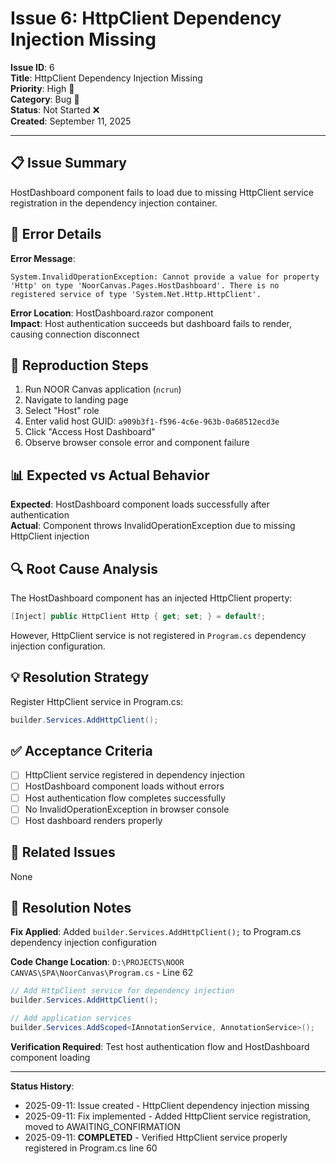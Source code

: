 # Issue 6: HttpClient Dependency Injection Missing

**Issue ID**: 6  
**Title**: HttpClient Dependency Injection Missing  
**Priority**: High 🔴  
**Category**: Bug 🐛  
**Status**: Not Started ❌  
**Created**: September 11, 2025  

---

## 📋 **Issue Summary**

HostDashboard component fails to load due to missing HttpClient service registration in the dependency injection container.

## 🐛 **Error Details**

**Error Message**:
```
System.InvalidOperationException: Cannot provide a value for property 'Http' on type 'NoorCanvas.Pages.HostDashboard'. There is no registered service of type 'System.Net.Http.HttpClient'.
```

**Error Location**: HostDashboard.razor component  
**Impact**: Host authentication succeeds but dashboard fails to render, causing connection disconnect

## 🔄 **Reproduction Steps**

1. Run NOOR Canvas application (`ncrun`)
2. Navigate to landing page
3. Select "Host" role
4. Enter valid host GUID: `a909b3f1-f596-4c6e-963b-0a68512ecd3e`
5. Click "Access Host Dashboard"
6. Observe browser console error and component failure

## 📊 **Expected vs Actual Behavior**

**Expected**: HostDashboard component loads successfully after authentication  
**Actual**: Component throws InvalidOperationException due to missing HttpClient injection

## 🔍 **Root Cause Analysis**

The HostDashboard component has an injected HttpClient property:
```csharp
[Inject] public HttpClient Http { get; set; } = default!;
```

However, HttpClient service is not registered in `Program.cs` dependency injection configuration.

## 💡 **Resolution Strategy**

Register HttpClient service in Program.cs:
```csharp
builder.Services.AddHttpClient();
```

## ✅ **Acceptance Criteria**

- [ ] HttpClient service registered in dependency injection
- [ ] HostDashboard component loads without errors
- [ ] Host authentication flow completes successfully
- [ ] No InvalidOperationException in browser console
- [ ] Host dashboard renders properly

## 🔗 **Related Issues**

None

## 📝 **Resolution Notes**

**Fix Applied**: Added `builder.Services.AddHttpClient();` to Program.cs dependency injection configuration

**Code Change Location**: `D:\PROJECTS\NOOR CANVAS\SPA\NoorCanvas\Program.cs` - Line 62
```csharp
// Add HttpClient service for dependency injection
builder.Services.AddHttpClient();

// Add application services
builder.Services.AddScoped<IAnnotationService, AnnotationService>();
```

**Verification Required**: Test host authentication flow and HostDashboard component loading

---

**Status History**:
- 2025-09-11: Issue created - HttpClient dependency injection missing
- 2025-09-11: Fix implemented - Added HttpClient service registration, moved to AWAITING_CONFIRMATION
- 2025-09-11: **COMPLETED** - Verified HttpClient service properly registered in Program.cs line 60
